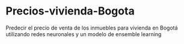 # Precios-vivienda-Bogota
Predecir el precio de venta de los inmuebles para vivienda en Bogotá utilizando redes neuronales y un modelo de ensemble learning
